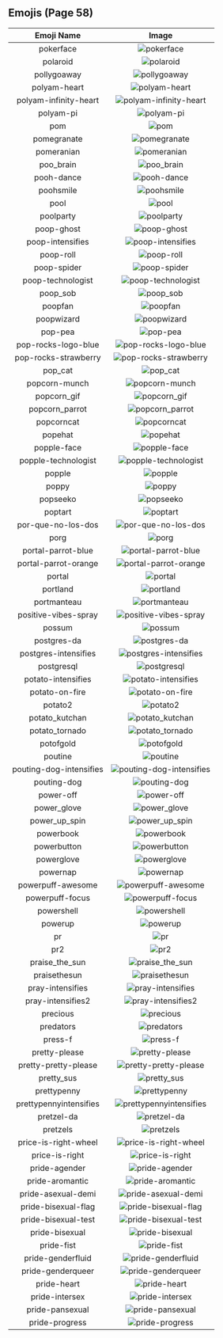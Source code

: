 
  ## Emojis (Page 58)
  |Emoji Name|Image|
  | :-: | :-: |
  |pokerface| ![pokerface](/emojis/hashicorp/pokerface.png)|
  |polaroid| ![polaroid](/emojis/hashicorp/polaroid.png)|
  |pollygoaway| ![pollygoaway](/emojis/hashicorp/pollygoaway.png)|
  |polyam-heart| ![polyam-heart](/emojis/hashicorp/polyam-heart.png)|
  |polyam-infinity-heart| ![polyam-infinity-heart](/emojis/hashicorp/polyam-infinity-heart.png)|
  |polyam-pi| ![polyam-pi](/emojis/hashicorp/polyam-pi.png)|
  |pom| ![pom](/emojis/hashicorp/pom.jpg)|
  |pomegranate| ![pomegranate](/emojis/hashicorp/pomegranate.png)|
  |pomeranian| ![pomeranian](/emojis/hashicorp/pomeranian.png)|
  |poo_brain| ![poo_brain](/emojis/hashicorp/poo_brain.gif)|
  |pooh-dance| ![pooh-dance](/emojis/hashicorp/pooh-dance.gif)|
  |poohsmile| ![poohsmile](/emojis/hashicorp/poohsmile.png)|
  |pool| ![pool](/emojis/hashicorp/pool.png)|
  |poolparty| ![poolparty](/emojis/hashicorp/poolparty.gif)|
  |poop-ghost| ![poop-ghost](/emojis/hashicorp/poop-ghost.png)|
  |poop-intensifies| ![poop-intensifies](/emojis/hashicorp/poop-intensifies.gif)|
  |poop-roll| ![poop-roll](/emojis/hashicorp/poop-roll.gif)|
  |poop-spider| ![poop-spider](/emojis/hashicorp/poop-spider.png)|
  |poop-technologist| ![poop-technologist](/emojis/hashicorp/poop-technologist.png)|
  |poop_sob| ![poop_sob](/emojis/hashicorp/poop_sob.png)|
  |poopfan| ![poopfan](/emojis/hashicorp/poopfan.gif)|
  |poopwizard| ![poopwizard](/emojis/hashicorp/poopwizard.png)|
  |pop-pea| ![pop-pea](/emojis/hashicorp/pop-pea.png)|
  |pop-rocks-logo-blue| ![pop-rocks-logo-blue](/emojis/hashicorp/pop-rocks-logo-blue.png)|
  |pop-rocks-strawberry| ![pop-rocks-strawberry](/emojis/hashicorp/pop-rocks-strawberry.png)|
  |pop_cat| ![pop_cat](/emojis/hashicorp/pop_cat.gif)|
  |popcorn-munch| ![popcorn-munch](/emojis/hashicorp/popcorn-munch.gif)|
  |popcorn_gif| ![popcorn_gif](/emojis/hashicorp/popcorn_gif.gif)|
  |popcorn_parrot| ![popcorn_parrot](/emojis/hashicorp/popcorn_parrot.gif)|
  |popcorncat| ![popcorncat](/emojis/hashicorp/popcorncat.gif)|
  |popehat| ![popehat](/emojis/hashicorp/popehat.png)|
  |popple-face| ![popple-face](/emojis/hashicorp/popple-face.png)|
  |popple-technologist| ![popple-technologist](/emojis/hashicorp/popple-technologist.png)|
  |popple| ![popple](/emojis/hashicorp/popple.png)|
  |poppy| ![poppy](/emojis/hashicorp/poppy.png)|
  |popseeko| ![popseeko](/emojis/hashicorp/popseeko.jpg)|
  |poptart| ![poptart](/emojis/hashicorp/poptart.png)|
  |por-que-no-los-dos| ![por-que-no-los-dos](/emojis/hashicorp/por-que-no-los-dos.png)|
  |porg| ![porg](/emojis/hashicorp/porg.png)|
  |portal-parrot-blue| ![portal-parrot-blue](/emojis/hashicorp/portal-parrot-blue.gif)|
  |portal-parrot-orange| ![portal-parrot-orange](/emojis/hashicorp/portal-parrot-orange.gif)|
  |portal| ![portal](/emojis/hashicorp/portal.png)|
  |portland| ![portland](/emojis/hashicorp/portland.jpg)|
  |portmanteau| ![portmanteau](/emojis/hashicorp/portmanteau.png)|
  |positive-vibes-spray| ![positive-vibes-spray](/emojis/hashicorp/positive-vibes-spray.png)|
  |possum| ![possum](/emojis/hashicorp/possum.png)|
  |postgres-da| ![postgres-da](/emojis/hashicorp/postgres-da.png)|
  |postgres-intensifies| ![postgres-intensifies](/emojis/hashicorp/postgres-intensifies.gif)|
  |postgresql| ![postgresql](/emojis/hashicorp/postgresql.png)|
  |potato-intensifies| ![potato-intensifies](/emojis/hashicorp/potato-intensifies.gif)|
  |potato-on-fire| ![potato-on-fire](/emojis/hashicorp/potato-on-fire.gif)|
  |potato2| ![potato2](/emojis/hashicorp/potato2.png)|
  |potato_kutchan| ![potato_kutchan](/emojis/hashicorp/potato_kutchan.jpg)|
  |potato_tornado| ![potato_tornado](/emojis/hashicorp/potato_tornado.png)|
  |potofgold| ![potofgold](/emojis/hashicorp/potofgold.png)|
  |poutine| ![poutine](/emojis/hashicorp/poutine.png)|
  |pouting-dog-intensifies| ![pouting-dog-intensifies](/emojis/hashicorp/pouting-dog-intensifies.gif)|
  |pouting-dog| ![pouting-dog](/emojis/hashicorp/pouting-dog.png)|
  |power-off| ![power-off](/emojis/hashicorp/power-off.png)|
  |power_glove| ![power_glove](/emojis/hashicorp/power_glove.png)|
  |power_up_spin| ![power_up_spin](/emojis/hashicorp/power_up_spin.gif)|
  |powerbook| ![powerbook](/emojis/hashicorp/powerbook.png)|
  |powerbutton| ![powerbutton](/emojis/hashicorp/powerbutton.png)|
  |powerglove| ![powerglove](/emojis/hashicorp/powerglove.png)|
  |powernap| ![powernap](/emojis/hashicorp/powernap.jpg)|
  |powerpuff-awesome| ![powerpuff-awesome](/emojis/hashicorp/powerpuff-awesome.png)|
  |powerpuff-focus| ![powerpuff-focus](/emojis/hashicorp/powerpuff-focus.gif)|
  |powershell| ![powershell](/emojis/hashicorp/powershell.jpg)|
  |powerup| ![powerup](/emojis/hashicorp/powerup.gif)|
  |pr| ![pr](/emojis/hashicorp/pr.png)|
  |pr2| ![pr2](/emojis/hashicorp/pr2.png)|
  |praise_the_sun| ![praise_the_sun](/emojis/hashicorp/praise_the_sun.gif)|
  |praisethesun| ![praisethesun](/emojis/hashicorp/praisethesun.jpg)|
  |pray-intensifies| ![pray-intensifies](/emojis/hashicorp/pray-intensifies.gif)|
  |pray-intensifies2| ![pray-intensifies2](/emojis/hashicorp/pray-intensifies2.gif)|
  |precious| ![precious](/emojis/hashicorp/precious.jpg)|
  |predators| ![predators](/emojis/hashicorp/predators.png)|
  |press-f| ![press-f](/emojis/hashicorp/press-f.png)|
  |pretty-please| ![pretty-please](/emojis/hashicorp/pretty-please.png)|
  |pretty-pretty-please| ![pretty-pretty-please](/emojis/hashicorp/pretty-pretty-please.png)|
  |pretty_sus| ![pretty_sus](/emojis/hashicorp/pretty_sus.png)|
  |prettypenny| ![prettypenny](/emojis/hashicorp/prettypenny.jpg)|
  |prettypennyintensifies| ![prettypennyintensifies](/emojis/hashicorp/prettypennyintensifies.gif)|
  |pretzel-da| ![pretzel-da](/emojis/hashicorp/pretzel-da.png)|
  |pretzels| ![pretzels](/emojis/hashicorp/pretzels.png)|
  |price-is-right-wheel| ![price-is-right-wheel](/emojis/hashicorp/price-is-right-wheel.gif)|
  |price-is-right| ![price-is-right](/emojis/hashicorp/price-is-right.png)|
  |pride-agender| ![pride-agender](/emojis/hashicorp/pride-agender.png)|
  |pride-aromantic| ![pride-aromantic](/emojis/hashicorp/pride-aromantic.png)|
  |pride-asexual-demi| ![pride-asexual-demi](/emojis/hashicorp/pride-asexual-demi.png)|
  |pride-bisexual-flag| ![pride-bisexual-flag](/emojis/hashicorp/pride-bisexual-flag.png)|
  |pride-bisexual-test| ![pride-bisexual-test](/emojis/hashicorp/pride-bisexual-test.png)|
  |pride-bisexual| ![pride-bisexual](/emojis/hashicorp/pride-bisexual.png)|
  |pride-fist| ![pride-fist](/emojis/hashicorp/pride-fist.png)|
  |pride-genderfluid| ![pride-genderfluid](/emojis/hashicorp/pride-genderfluid.png)|
  |pride-genderqueer| ![pride-genderqueer](/emojis/hashicorp/pride-genderqueer.png)|
  |pride-heart| ![pride-heart](/emojis/hashicorp/pride-heart.png)|
  |pride-intersex| ![pride-intersex](/emojis/hashicorp/pride-intersex.png)|
  |pride-pansexual| ![pride-pansexual](/emojis/hashicorp/pride-pansexual.png)|
  |pride-progress| ![pride-progress](/emojis/hashicorp/pride-progress.png)|
  
